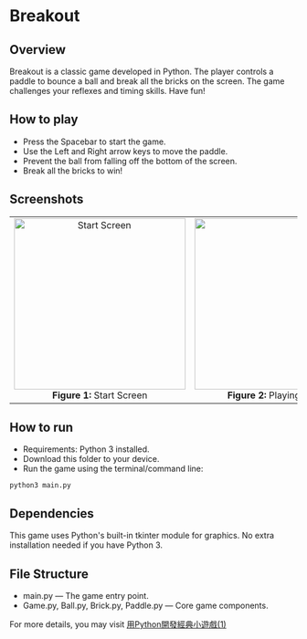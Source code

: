# Breakout
## Overview
Breakout is a classic game developed in Python. The player controls a paddle to bounce a ball and break all the bricks on the screen. The game challenges your reflexes and timing skills. Have fun!

## How to play
- Press the Spacebar to start the game.
- Use the Left and Right arrow keys to move the paddle.
- Prevent the ball from falling off the bottom of the screen.
- Break all the bricks to win!

## Screenshots
<table>
  <tr>
    <td align="center">
      <img src="https://i.postimg.cc/DZ8cSnJZ/2025-06-11-7-11-35.png" alt="Start Screen" width="300"/><br/>
      <b>Figure 1:</b> Start Screen
    </td>
    <td align="center">
      <img src="https://i.postimg.cc/7hXPj893/2025-06-11-7-15-52.png" width="300"/><br/>
      <b>Figure 2:</b> Playing Screen
    </td>
  </tr>
</table>

## How to run
- Requirements: Python 3 installed.
- Download this folder to your device.
- Run the game using the terminal/command line:
```zsh=
python3 main.py
```

## Dependencies
This game uses Python's built-in tkinter module for graphics. No extra installation needed if you have Python 3.

## File Structure
- main.py — The game entry point.
- Game.py, Ball.py, Brick.py, Paddle.py — Core game components.


For more details, you may visit 
[用Python開發經典小遊戲(1)](https://medium.com/@cwh555/%E7%94%A8python%E9%96%8B%E7%99%BC%E7%B6%93%E5%85%B8%E5%B0%8F%E9%81%8A%E6%88%B2-1-0437f21646fb)
